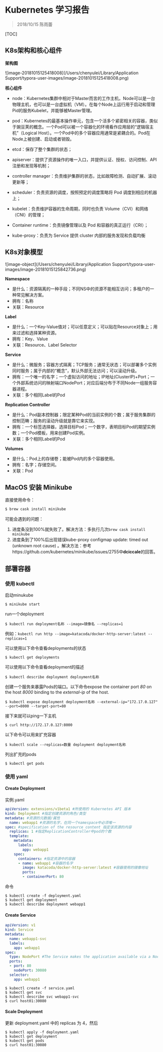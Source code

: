 # Kubernetes 学习报告

> 2018/10/15 陈雨蕾

[TOC]

## K8s架构和核心组件

**架构图**

![image-20181015125418008](/Users/chenyulei/Library/Application Support/typora-user-images/image-20181015125418008.png)

**核心组件**

- node：Kubernetes集群中相对于Master而言的工作主机，Node可以是一台物理主机，也可以是一台虚拟机（VM）。在每个Node上运行用于启动和管理Pid的服务Kubelet，并能够被Master管理。
- pod：Kubernetes的最基本操作单元，包含一个活多个紧密相关的容器，类似于豌豆荚的概念。一个Pod可以被一个容器化的环境看作应用层的“逻辑宿主机”（Logical Host）。一个Pod中的多个容器应用通常是紧耦合的。Pod在Node上被创建、启动或者销毁。

- etcd：保存了整个集群的状态；

- apiserver：提供了资源操作的唯一入口，并提供认证、授权、访问控制、API 注册和发现等机制；

- controller manager：负责维护集群的状态，比如故障检测、自动扩展、滚动更新等；

- scheduler：负责资源的调度，按照预定的调度策略将 Pod 调度到相应的机器上；

- kubelet：负责维护容器的生命周期，同时也负责 Volume（CVI）和网络（CNI）的管理；

- Container runtime：负责镜像管理以及 Pod 和容器的真正运行（CRI）；

- kube-proxy：负责为 Service 提供 cluster 内部的服务发现和负载均衡

## K8s对象模型

![image-object](/Users/chenyulei/Library/Application Support/typora-user-images/image-20181015125842736.png)

**Namespace**

- 是什么：资源隔离的一种手段；不同NS中的资源不能相互访问；多租户的一种常见解决方案。
- 拥有：名称
- 关联：Resource

**Label**

- 是什么：一个Key-Value值对；可以任意定义；可以贴在Resource对象上；用来过滤和选择某种资源。
- 拥有：Key、Value
- 关联：Resource、Label Selector

**Service**

- 是什么：微服务；容器方式隔离；TCP服务；通常无状态；可以部署多个实例同时服务；属于内部的“概念”，默认外部无法访问；可以滚动升级。
- 拥有：一个唯一的名字；一个虚拟访问的地址；IP地址(ClusterIP)+Port；一个外部系统访问的映射端口NodePort；对应后端分布于不同Node一组服务容器进程。
- 关联：多个相同Label的Pod

**Replication Controller**

- 是什么：Pod副本控制器；限定某种Pod的当前实例的个数；属于服务集群的控制范畴；服务的滚动升级就是靠它来实现。
- 拥有：一个标签选择器，选择目标Pod；一个数字，表明目标Pod的期望实例数；一个Pod模板，用来创建Pod实例。
- 关联：多个相同Label的Pod

**Volumes**

- 是什么：Pod上的存储卷；能被Pod内的多个容器使用。
- 拥有：名字；存储空间。
- 关联：Pod

## MacOS 安装 Minikube

直接使用命令：

```bash
$ brew cask install minikube
```

可能会遇到的问题：

1. 进度条没到100%就失败了。解决方法：多执行几次`brew cask install minikube`
2. 进度条到了100%后出现错误kube-proxy configmap update: timed out (unknown root cause) 。解决方法：参考https://github.com/kubernetes/minikube/issues/2755中**dciccale**的回答。

## 部署容器

### 使用 kubectl

启动minukube

```shell
$ minikube start
```

run一个deployment

```shell
$ kubectl run deployment名称 --image=镜像名 --replicas=1
```

例如：`kubectl run http --image=katacoda/docker-http-server:latest --replicas=1`

可以使用以下命令查看deployments的状态

```shell
$ kubectl get deployments
```

可以使用以下命令查看deployment的描述

```shell
$ kubectl describe deployment deployment名称
```

创建一个服务来暴露Pods的端口。以下命令expose the container port *80* on the host *8000* binding to the *external-ip* of the host.

```shell
$ kubectl expose deployment deployment名称 --external-ip="172.17.0.127" --port=8000 --target-port=80
```

接下来就可以ping一下主机

```shell
$ curl http://172.17.0.127:8000
```

以下命令可以用来扩充容器

```shell
$ kubectl scale --replicas=数量 deployment deployment名称
```

列出扩充的pods

```shell
$ kubectl get pods
```

### 使用 yaml

#### Create Deployment

实例.yaml

```yaml
apiVersion: extensions/v1beta1 #所使用的 Kubernetes API 版本
kind: Deployment #指定创建资源的角色/类型
metadata: #资源的元数据/属性
  name: webapp1 #资源的名字，在同一个namespace中必须唯一
spec: #specification of the resource content 指定该资源的内容
  replicas: 1 #指定ReplicationController中pod的个数
  template:
    metadata:
      labels:
        app: webapp1
    spec:
      containers: #指定资源中的容器
      - name: webapp1 #容器的名字
        image: katacoda/docker-http-server:latest #容器使用的镜像地址
        ports:
        - containerPort: 80 
```
命令

```shell
$ kubectl create -f deployment.yaml
$ kubectl get deployment
$ kubectl describe deployment webapp1
```

#### Create Service

```yaml
apiVersion: v1
kind: Service
metadata:
  name: webapp1-svc
  labels:
    app: webapp1
spec:
  type: NodePort #The Service makes the application available via a NodePort.
  ports:
  - port: 80
    nodePort: 30080 
  selector:
    app: webapp1
```

```shell
$ kubectl create -f service.yaml
$ kubectl get svc
$ kubectl describe svc webapp1-svc
$ curl host01:30080
```

#### Scale Deployment

更新 deployment.yaml 中的 replicas 为 4，然后

```shell
$ kubectl apply -f deployment.yaml
$ kubectl get deployment
$ kubectl get pods
$ curl host01:30080
```

